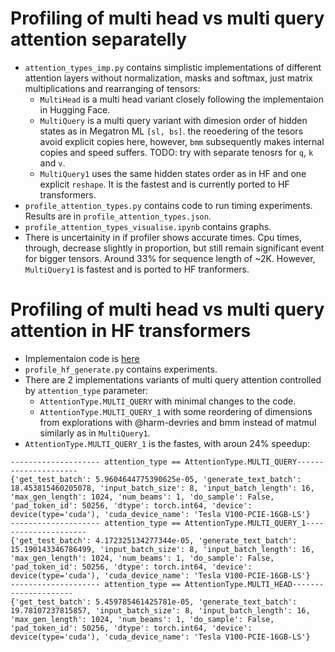 # Profiling of multi head vs multi query attention separatelly
- `attention_types_imp.py` contains simplistic implementations of different attention layers without normalization, masks and softmax, just matrix multiplications and rearranging of tensors:
    - `MultiHead` is a multi head variant closely following the implementaion in Hugging Face.
    - `MultiQuery` is a multi query variant with dimesion order of hidden states as in Megatron ML `[sl, bs]`. the reoedering of the tesors avoid explicit copies here, however, `bmm` subsequently makes internal copies and  speed suffers. TODO: try with separate tenosrs for `q`, `k` and `v`.
    - `MultiQuery1` uses the same hidden states order as in HF and one explicit `reshape`. It is the fastest and  is currently ported to HF transformers.
- `profile_attention_types.py` contains code to run timing experiments. Results are in `profile_attention_types.json`.
- `profile_attention_types_visualise.ipynb` contains graphs.
- There is uncertainity in if profiler shows accurate times. Cpu times, through, decrease slightly in proportion, but still remain significant event for bigger tensors. Around 33% for sequence length of ~2K. However, `MultiQuery1` is fastest and is ported to HF tranformers.

# Profiling of multi head vs multi query attention in HF transformers
- Implementaion code is [here](`https://github.com/bigcode-project/transformers/tree/multi_query`)
- `profile_hf_generate.py` contains experiments.
- There are 2 implementations variants of multi query attention controlled by `attention_type` parameter:
    - `AttentionType.MULTI_QUERY` with minimal changes to the code.
    - `AttentionType.MULTI_QUERY_1` with some reordering of dimensions from explorations with @harm-devries and bmm instead of matmul similarly as in `MultiQuery1`.
- `AttentionType.MULTI_QUERY_1` is the fastes, with aroun 24% speedup:
```
-------------------- attention_type == AttentionType.MULTI_QUERY---------------------
{'get_test_batch': 5.9604644775390625e-05, 'generate_text_batch': 18.453815460205078, 'input_batch_size': 8, 'input_batch_length': 16, 'max_gen_length': 1024, 'num_beams': 1, 'do_sample': False, 'pad_token_id': 50256, 'dtype': torch.int64, 'device': device(type='cuda'), 'cuda_device_name': 'Tesla V100-PCIE-16GB-LS'}
-------------------- attention_type == AttentionType.MULTI_QUERY_1---------------------
{'get_test_batch': 4.172325134277344e-05, 'generate_text_batch': 15.190143346786499, 'input_batch_size': 8, 'input_batch_length': 16, 'max_gen_length': 1024, 'num_beams': 1, 'do_sample': False, 'pad_token_id': 50256, 'dtype': torch.int64, 'device': device(type='cuda'), 'cuda_device_name': 'Tesla V100-PCIE-16GB-LS'}
-------------------- attention_type == AttentionType.MULTI_HEAD---------------------
{'get_test_batch': 5.459785461425781e-05, 'generate_text_batch': 19.78107237815857, 'input_batch_size': 8, 'input_batch_length': 16, 'max_gen_length': 1024, 'num_beams': 1, 'do_sample': False, 'pad_token_id': 50256, 'dtype': torch.int64, 'device': device(type='cuda'), 'cuda_device_name': 'Tesla V100-PCIE-16GB-LS'}
```